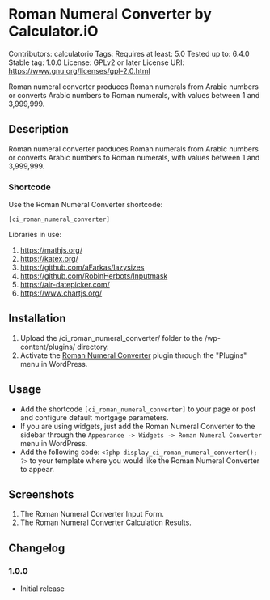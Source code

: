 # Roman Numeral Converter by Calculator.iO
Contributors: calculatorio
Tags: 
Requires at least: 5.0
Tested up to: 6.4.0
Stable tag: 1.0.0
License: GPLv2 or later
License URI: https://www.gnu.org/licenses/gpl-2.0.html

Roman numeral converter produces Roman numerals from Arabic numbers or converts Arabic numbers to Roman numerals, with values between 1 and 3,999,999.

## Description

Roman numeral converter produces Roman numerals from Arabic numbers or converts Arabic numbers to Roman numerals, with values between 1 and 3,999,999.

### Shortcode

Use the Roman Numeral Converter shortcode:

`[ci_roman_numeral_converter]`

Libraries in use:
1. https://mathjs.org/
2. https://katex.org/
3. https://github.com/aFarkas/lazysizes
4. https://github.com/RobinHerbots/Inputmask
5. https://air-datepicker.com/
6. https://www.chartjs.org/

## Installation

1. Upload the /ci_roman_numeral_converter/ folder to the /wp-content/plugins/ directory.
2. Activate the [Roman Numeral Converter](https://www.calculator.io/roman-numeral-converter/ "Roman Numeral Converter Homepage") plugin through the "Plugins" menu in WordPress.

## Usage
* Add the shortcode `[ci_roman_numeral_converter]` to your page or post and configure default mortgage parameters.
* If you are using widgets, just add the Roman Numeral Converter to the sidebar through the `Appearance -> Widgets -> Roman Numeral Converter` menu in WordPress.
* Add the following code: `<?php display_ci_roman_numeral_converter(); ?>` to your template where you would like the Roman Numeral Converter to appear.

## Screenshots
1. The Roman Numeral Converter Input Form.
2. The Roman Numeral Converter Calculation Results.

## Changelog

### 1.0.0
* Initial release
